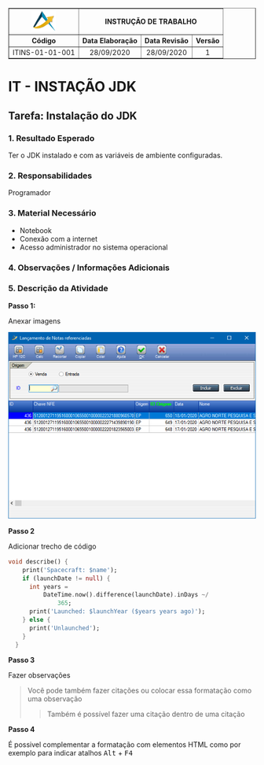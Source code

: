 <table border="1">
    <tr>
        <th><img width="50" src="imagens/path41.png"></th>
        <th colspan=3>INSTRUÇÃO DE TRABALHO</th>
    </tr>
    <tr>
        <th>Código</th>
        <th>Data Elaboração</th>
        <th>Data Revisão</th>
        <th>Versão</th>
    </tr>
    <tr style="text-align: center;">
        <td>ITINS-01-01-001</td>
        <td>28/09/2020</td>
        <td>28/09/2020</td>
        <td>1</td>
    </tr>
</table>

# IT - INSTAÇÃO JDK

## Tarefa: Instalação do JDK

### **1. Resultado Esperado**

Ter o JDK instalado e com as variáveis de ambiente configuradas.

### **2. Responsabilidades**

Programador

### **3. Material Necessário**

- Notebook
- Conexão com a internet
- Acesso administrador no sistema operacional

### **4. Observações / Informações Adicionais** 

### **5. Descrição da Atividade**

**Passo 1:**

Anexar imagens

![Tela de Lançamento](imagens/frame.png)

**Passo 2**

Adicionar trecho de código

```dart
void describe() {
    print('Spacecraft: $name');
    if (launchDate != null) {
      int years =
          DateTime.now().difference(launchDate).inDays ~/
              365;
      print('Launched: $launchYear ($years years ago)');
    } else {
      print('Unlaunched');
    }
  }
```

**Passo 3**

Fazer observações

> Você pode também fazer citações ou colocar essa formatação como uma observação
> > Também é possível fazer uma citação dentro de uma citação

**Passo 4**

É possivel complementar a formatação com elementos HTML como por exemplo para indicar atalhos <kbd>Alt</kbd> + <kbd>F4</kbd>